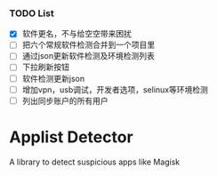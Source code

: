 ### TODO List
- [x] 软件更名，不与给空空带来困扰
- [ ] 把六个常规软件检测合并到一个项目里
- [ ] 通过json更新软件检测及环境检测列表
- [ ] 下拉刷新按钮
- [ ] 软件检测更新json
- [ ] 增加vpn，usb调试，开发者选项，selinux等环境检测
- [ ] 列出同步账户的所有用户
# Applist Detector
A library to detect suspicious apps like Magisk
